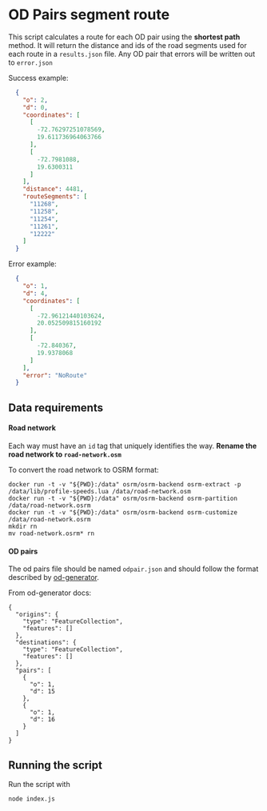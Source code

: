 # OD Pairs segment route

This script calculates a route for each OD pair using the **shortest path** method.
It will return the distance and ids of the road segments used for each route in a `results.json` file.
Any OD pair that errors will be written out to `error.json`

Success example:
```json
  {
    "o": 2,
    "d": 0,
    "coordinates": [
      [
        -72.76297251078569,
        19.611736964063766
      ],
      [
        -72.7981088,
        19.6300311
      ]
    ],
    "distance": 4481,
    "routeSegments": [
      "11268",
      "11258",
      "11254",
      "11261",
      "12222"
    ]
  }
```

Error example:
```json
  {
    "o": 1,
    "d": 4,
    "coordinates": [
      [
        -72.96121440103624,
        20.052509815160192
      ],
      [
        -72.840367,
        19.9378068
      ]
    ],
    "error": "NoRoute"
  }
```

## Data requirements

#### Road network
Each way must have an `id` tag that uniquely identifies the way.
**Rename the road network to `road-network.osm`**

To convert the road network to OSRM format:
```
docker run -t -v "${PWD}:/data" osrm/osrm-backend osrm-extract -p /data/lib/profile-speeds.lua /data/road-network.osm
docker run -t -v "${PWD}:/data" osrm/osrm-backend osrm-partition /data/road-network.osrm
docker run -t -v "${PWD}:/data" osrm/osrm-backend osrm-customize /data/road-network.osrm
mkdir rn
mv road-network.osrm* rn
```

#### OD pairs
The od pairs file should be named `odpair.json` and should follow the format described by [od-generator](https://github.com/developmentseed/od-generator).

From od-generator docs:
```
{
  "origins": {
    "type": "FeatureCollection",
    "features": []
  },
  "destinations": {
    "type": "FeatureCollection",
    "features": []
  },
  "pairs": [
    {
      "o": 1,
      "d": 15
    },
    {
      "o": 1,
      "d": 16
    }
  ]
}
```

## Running the script
Run the script with

```
node index.js
```